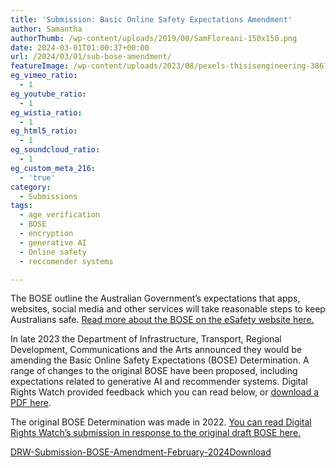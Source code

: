 ```yaml
---
title: 'Submission: Basic Online Safety Expectations Amendment'
author: Samantha
authorThumb: /wp-content/uploads/2019/08/SamFloreani-150x150.png
date: 2024-03-01T01:00:37+00:00
url: /2024/03/01/sub-bose-amendment/
featureImage: /wp-content/uploads/2023/08/pexels-thisisengineering-3861969-scaled-1.jpg
eg_vimeo_ratio:
  - 1
eg_youtube_ratio:
  - 1
eg_wistia_ratio:
  - 1
eg_html5_ratio:
  - 1
eg_soundcloud_ratio:
  - 1
eg_custom_meta_216:
  - 'true'
category:
  - Submissions
tags:
  - age verification
  - BOSE
  - encryption
  - generative AI
  - Online safety
  - reccomender systems

---
```

The BOSE outline the Australian Government&#8217;s expectations that apps, websites, social media and other services will take reasonable steps to keep Australians safe. <a href="https://www.esafety.gov.au/industry/basic-online-safety-expectations" target="_blank" rel="noreferrer noopener">Read more about the BOSE on the eSafety website here.</a>

In late 2023 the Department of Infrastructure, Transport, Regional Development, Communications and the Arts announced they would be amending the Basic Online Safety Expectations (BOSE) Determination. A range of changes to the original BOSE have been proposed, including expectations related to generative AI and recommender systems. Digital Rights Watch provided feedback which you can read below, or <a href="/wp-content/uploads/2024/03/DRW-Submission-BOSE-Amendment-February-2024.pdf" target="_blank" rel="noreferrer noopener">download a PDF here</a>.

The original BOSE Determination was made in 2022. <a href="https://digitalrightswatch.org.au/2021/11/04/submission-draft-basic-online-safety-expectations/" target="_blank" rel="noreferrer noopener">You can read Digital Rights Watch&#8217;s submission in response to the original draft BOSE here.</a>



<div data-wp-interactive="" class="wp-block-file">
  <a id="wp-block-file--media-88e47cb4-132f-4018-add7-cc3ae613e11b" href="/wp-content/uploads/2024/03/DRW-Submission-BOSE-Amendment-February-2024.pdf">DRW-Submission-BOSE-Amendment-February-2024</a><a href="/wp-content/uploads/2024/03/DRW-Submission-BOSE-Amendment-February-2024.pdf" class="wp-block-file__button wp-element-button" download aria-describedby="wp-block-file--media-88e47cb4-132f-4018-add7-cc3ae613e11b">Download</a>
</div>
